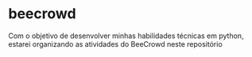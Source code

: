 # beecrowd
Com o objetivo de desenvolver minhas habilidades técnicas em python, estarei organizando as atividades do BeeCrowd neste repositório

